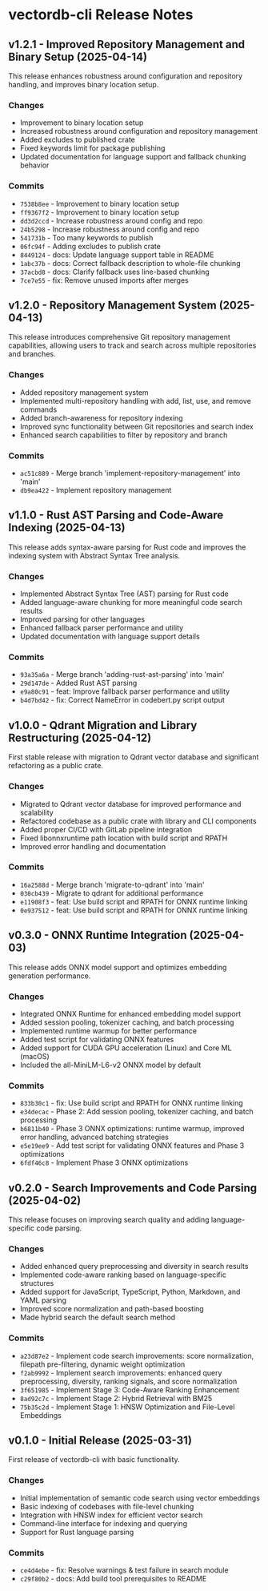 # vectordb-cli Release Notes

## v1.2.1 - Improved Repository Management and Binary Setup (2025-04-14)

This release enhances robustness around configuration and repository handling, and improves binary location setup.

### Changes

- Improvement to binary location setup
- Increased robustness around configuration and repository management
- Added excludes to published crate
- Fixed keywords limit for package publishing
- Updated documentation for language support and fallback chunking behavior

### Commits

- `7538b8ee` - Improvement to binary location setup
- `ff9367f2` - Improvement to binary location setup
- `dd3d2ccd` - Increase robustness around config and repo
- `24b5298` - Increase robustness around config and repo
- `541731b` - Too many keywords to publish
- `06fc94f` - Adding excludes to publish crate
- `8449124` - docs: Update language support table in README
- `1abc37b` - docs: Correct fallback description to whole-file chunking
- `37acbd8` - docs: Clarify fallback uses line-based chunking
- `7ce7e55` - fix: Remove unused imports after merges

## v1.2.0 - Repository Management System (2025-04-13)

This release introduces comprehensive Git repository management capabilities, allowing users to track and search across multiple repositories and branches.

### Changes

- Added repository management system
- Implemented multi-repository handling with add, list, use, and remove commands
- Added branch-awareness for repository indexing
- Improved sync functionality between Git repositories and search index
- Enhanced search capabilities to filter by repository and branch

### Commits

- `ac51c889` - Merge branch 'implement-repository-management' into 'main'
- `db9ea422` - Implement repository management

## v1.1.0 - Rust AST Parsing and Code-Aware Indexing (2025-04-13)

This release adds syntax-aware parsing for Rust code and improves the indexing system with Abstract Syntax Tree analysis.

### Changes

- Implemented Abstract Syntax Tree (AST) parsing for Rust code
- Added language-aware chunking for more meaningful code search results
- Improved parsing for other languages
- Enhanced fallback parser performance and utility
- Updated documentation with language support details

### Commits

- `93a35a6a` - Merge branch 'adding-rust-ast-parsing' into 'main'
- `29d147de` - Added Rust AST parsing
- `e9a80c91` - feat: Improve fallback parser performance and utility
- `b4d7bd42` - fix: Correct NameError in codebert.py script output

## v1.0.0 - Qdrant Migration and Library Restructuring (2025-04-12)

First stable release with migration to Qdrant vector database and significant refactoring as a public crate.

### Changes

- Migrated to Qdrant vector database for improved performance and scalability
- Refactored codebase as a public crate with library and CLI components
- Added proper CI/CD with GitLab pipeline integration
- Fixed libonnxruntime path location with build script and RPATH
- Improved error handling and documentation

### Commits

- `16a2588d` - Merge branch 'migrate-to-qdrant' into 'main'
- `030cb439` - Migrate to qdrant for additional performance
- `e11908f3` - feat: Use build script and RPATH for ONNX runtime linking
- `0e937512` - feat: Use build script and RPATH for ONNX runtime linking

## v0.3.0 - ONNX Runtime Integration (2025-04-03)

This release adds ONNX model support and optimizes embedding generation performance.

### Changes

- Integrated ONNX Runtime for enhanced embedding model support
- Added session pooling, tokenizer caching, and batch processing
- Implemented runtime warmup for better performance
- Added test script for validating ONNX features
- Added support for CUDA GPU acceleration (Linux) and Core ML (macOS)
- Included the all-MiniLM-L6-v2 ONNX model by default

### Commits

- `833b30c1` - fix: Use build script and RPATH for ONNX runtime linking
- `e34decac` - Phase 2: Add session pooling, tokenizer caching, and batch processing
- `b6811b40` - Phase 3 ONNX optimizations: runtime warmup, improved error handling, advanced batching strategies
- `e5e19ee9` - Add test script for validating ONNX features and Phase 3 optimizations
- `6fdf46c8` - Implement Phase 3 ONNX optimizations

## v0.2.0 - Search Improvements and Code Parsing (2025-04-02)

This release focuses on improving search quality and adding language-specific code parsing.

### Changes

- Added enhanced query preprocessing and diversity in search results
- Implemented code-aware ranking based on language-specific structures
- Added support for JavaScript, TypeScript, Python, Markdown, and YAML parsing
- Improved score normalization and path-based boosting
- Made hybrid search the default search method

### Commits

- `a23d87e2` - Implement code search improvements: score normalization, filepath pre-filtering, dynamic weight optimization
- `f2ab9992` - Implement search improvements: enhanced query preprocessing, diversity, ranking signals, and score normalization
- `3f651985` - Implement Stage 3: Code-Aware Ranking Enhancement
- `8ad92c7c` - Implement Stage 2: Hybrid Retrieval with BM25
- `75b35c2d` - Implement Stage 1: HNSW Optimization and File-Level Embeddings

## v0.1.0 - Initial Release (2025-03-31)

First release of vectordb-cli with basic functionality.

### Changes

- Initial implementation of semantic code search using vector embeddings
- Basic indexing of codebases with file-level chunking
- Integration with HNSW index for efficient vector search
- Command-line interface for indexing and querying
- Support for Rust language parsing

### Commits

- `ce4d4ebe` - fix: Resolve warnings & test failure in search module
- `c29f80b2` - docs: Add build tool prerequisites to README
